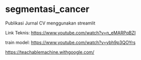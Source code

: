 # segmentasi_cancer
Publikasi Jurnal CV menggunakan streamlit


Link
Teknis: https://www.youtube.com/watch?v=n_eMARPqBZI

train model: https://www.youtube.com/watch?v=ybh9p3QOYrs

https://teachablemachine.withgoogle.com/
